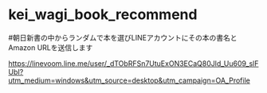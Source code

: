 # kei_wagi_book_recommend
#朝日新書の中からランダムで本を選びLINEアカウントにその本の書名とAmazon URLを送信します

https://linevoom.line.me/user/_dTObRFSn7UtuExON3ECaQ80Jld_Uu609_slFUbI?utm_medium=windows&utm_source=desktop&utm_campaign=OA_Profile
